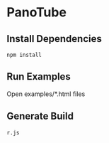 # PanoTube

## Install Dependencies
```
npm install
```

## Run Examples
Open examples/*.html files

## Generate Build
```
r.js
```
